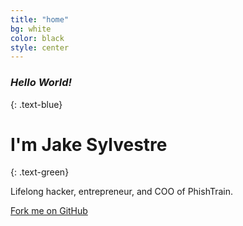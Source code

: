 ```yaml
---
title: "home"
bg: white
color: black
style: center
---
```


### *Hello World!*
{: .text-blue}


# I'm Jake Sylvestre
{: .text-green}

Lifelong hacker, entrepreneur, and COO of PhishTrain.

<span id="forkongithub">
  <a href="{{ site.source_link }}" class="bg-blue">
    Fork me on GitHub
  </a>
</span>
